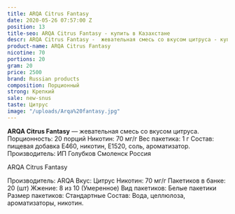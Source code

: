```yaml
---
title: ARQA Citrus Fantasy
date: 2020-05-26 07:57:00 Z
position: 13
title-seo: ARQA Citrus Fantasy - купить в Казахстане
descr: ARQA Citrus Fantasy -  жевательная смесь со вкусом цитруса - купить в Казахстане
product-name: ARQA Citrus Fantasy
nicotine: 70
portions: 20
gram: 20
price: 2500
brand: Russian products
composition: Порционный
strong: Крепкий
sale: new-snus
taste: Цитрус
image: "/uploads/Arqa%20fantasy.jpg"
---
```


**ARQA Citrus Fantasy** — жевательная смесь со вкусом цитруса. Порционность: 20 порций Никотин: 70 мг/г Вес пакетика: 1 г 
Состав: пищевая добавка E460, никотин, E1520, соль, ароматизатор. Производитель: ИП Голубков Смоленск Россия

ARQA Citrus Fantasy

Производитель: ARQA
Вкус: Цитрус
Никотин: 70 мг/г
Пакетиков в банке: 20 (шт)
Жжение: 8 из 10 (Умеренное)
Вид пакетиков: Белые пакетики
Размер пакетиков: Стандартные
Состав: Вода, целлюлоза, ароматизаторы, никотин.
